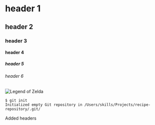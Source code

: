 # header 1
## header 2
### header 3
#### header 4
##### header 5
###### header 6

![Legend of Zelda](https://github.com/user-attachments/assets/181979e4-51e4-4c80-85b2-b986c0095ffa)

```
$ git init
Initialized empty Git repository in /Users/skills/Projects/recipe-repository/.git/
```

Added headers
